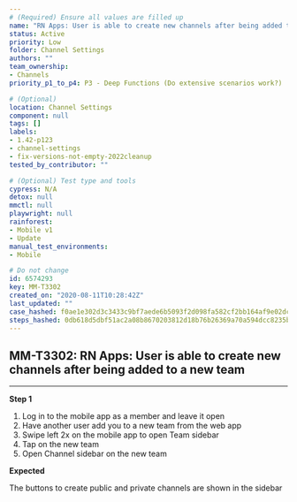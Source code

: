 ```yaml
---
# (Required) Ensure all values are filled up
name: "RN Apps: User is able to create new channels after being added to a new team"
status: Active
priority: Low
folder: Channel Settings
authors: ""
team_ownership:
- Channels
priority_p1_to_p4: P3 - Deep Functions (Do extensive scenarios work?)

# (Optional)
location: Channel Settings
component: null
tags: []
labels:
- 1.42-p123
- channel-settings
- fix-versions-not-empty-2022cleanup
tested_by_contributor: ""

# (Optional) Test type and tools
cypress: N/A
detox: null
mmctl: null
playwright: null
rainforest:
- Mobile v1
- Update
manual_test_environments:
- Mobile

# Do not change
id: 6574293
key: MM-T3302
created_on: "2020-08-11T10:28:42Z"
last_updated: ""
case_hashed: f0ae1e302d3c3433c9bf7aede6b5093f2d098fa582cf2bb164af9e02dcf4d011c5a0dc448064331f9ddc1c75d479f011
steps_hashed: 0db618d5dbf51ac2a08b8670203812d18b76b26369a70a594dcc8235b26e1abafdab17ffd40c008f200ff16ffa9150f7
---
```


<!-- (Auto-generated) Based on frontmatter's "key" and "name" -->

## MM-T3302: RN Apps: User is able to create new channels after being added to a new team

---

**Step 1**

1. Log in to the mobile app as a member and leave it open
2. Have another user add you to a new team from the web app
3. Swipe left 2x on the mobile app to open Team sidebar
4. Tap on the new team
5. Open Channel sidebar on the new team

**Expected**

The buttons to create public and private channels are shown in the sidebar
